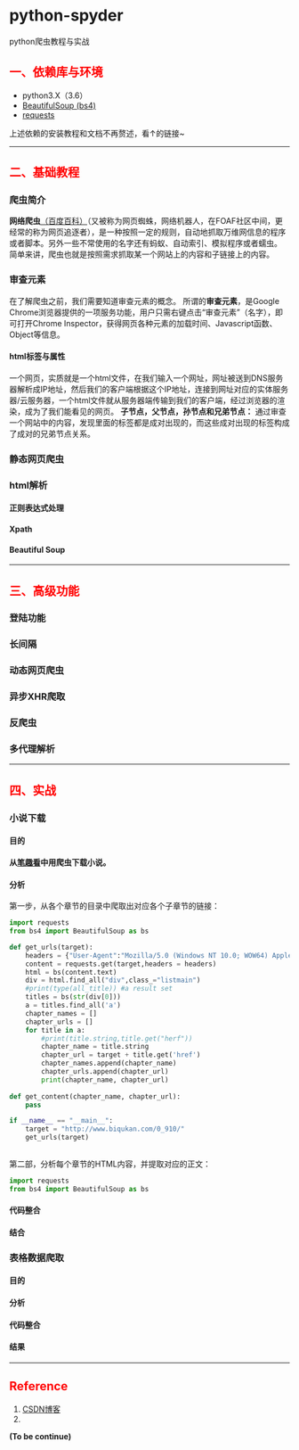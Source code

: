 # python-spyder
python爬虫教程与实战
## <font color="red">一、依赖库与环境</font>
 
 - python3.X（3.6）
 - [BeautifulSoup (bs4)][1]
 - [requests][2]

上述依赖的安装教程和文档不再赘述，看↑的链接~

 ---
## <font color="red">二、基础教程</font>

### 爬虫简介
**网络爬虫**[（百度百科）][3]（又被称为网页蜘蛛，网络机器人，在FOAF社区中间，更经常的称为网页追逐者），是一种按照一定的规则，自动地抓取万维网信息的程序或者脚本。另外一些不常使用的名字还有蚂蚁、自动索引、模拟程序或者蠕虫。
简单来讲，爬虫也就是按照需求抓取某一个网站上的内容和子链接上的内容。
### 审查元素
在了解爬虫之前，我们需要知道审查元素的概念。
所谓的**审查元素**，是Google Chrome浏览器提供的一项服务功能，用户只需右键点击“审查元素”（名字），即可打开Chrome Inspector，获得网页各种元素的加载时间、Javascript函数、Object等信息。
#### html标签与属性
一个网页，实质就是一个html文件，在我们输入一个网址，网址被送到DNS服务器解析成IP地址，然后我们的客户端根据这个IP地址，连接到网址对应的实体服务器/云服务器，一个html文件就从服务器端传输到我们的客户端，经过浏览器的渲染，成为了我们能看见的网页。
**子节点，父节点，孙节点和兄弟节点：**
通过审查一个网站中的内容，发现里面的标签都是成对出现的，而这些成对出现的标签构成了成对的兄弟节点关系。
### 静态网页爬虫

### html解析
#### 正则表达式处理
#### Xpath
#### Beautiful Soup



---
## <font color="red">三、高级功能</font>
### 登陆功能
### 长间隔
### 动态网页爬虫
### 异步XHR爬取
### 反爬虫
### 多代理解析

---
## <font color="red">四、实战</font>

### 小说下载

#### 目的
**从[笔趣看][5]中用爬虫下载小说。**
#### 分析
第一步，从各个章节的目录中爬取出对应各个子章节的链接：
```python
import requests 
from bs4 import BeautifulSoup as bs

def get_urls(target):
    headers = {"User-Agent":"Mozilla/5.0 (Windows NT 10.0; WOW64) AppleWebKit/537.36 (KHTML, like Gecko) Chrome/63.0.3239.132 Safari/537.36"}
    content = requests.get(target,headers = headers)
    html = bs(content.text)
    div = html.find_all("div",class_="listmain")
    #print(type(all_title)) #a result set
    titles = bs(str(div[0]))
    a = titles.find_all('a')
    chapter_names = []
    chapter_urls = []
    for title in a:
        #print(title.string,title.get("herf"))
        chapter_name = title.string
        chapter_url = target + title.get('href')
        chapter_names.append(chapter_name)
        chapter_urls.append(chapter_url)
        print(chapter_name, chapter_url)
    
def get_content(chapter_name, chapter_url):
    pass

if __name__ == "__main__":
    target = "http://www.biqukan.com/0_910/"
    get_urls(target)
    
```
第二部，分析每个章节的HTML内容，并提取对应的正文：
```python
import requests
from bs4 import BeautifulSoup as bs
```
#### 代码整合

#### 结合

### 表格数据爬取
#### 目的
#### 分析
#### 代码整合
#### 结果

---
## <font color="red">Reference</font>


1. [CSDN博客][4]
2. 
**(To be continue)**

  [1]: https://www.crummy.com/software/BeautifulSoup/bs4/doc/index.zh.html
  [2]: http://docs.python-requests.org/zh_CN/latest/user/quickstart.html
  [3]: https://baike.baidu.com/item/%E7%BD%91%E7%BB%9C%E7%88%AC%E8%99%AB/5162711?fr=aladdin&fromid=22046949&fromtitle=%E7%88%AC%E8%99%AB
  [4]: http://blog.csdn.net/c406495762
  [5]: http://www.biqukan.com

